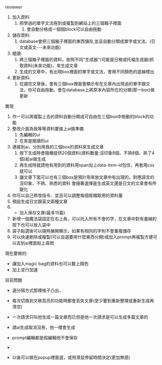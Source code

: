 reviewer 

1. 加入資料:
   1. 把學過的單字文法拖到或複製到網站上的三個箱子裡面
      1. 會自動分格成一個個block可以自由拖動
2. 儲存資料:
   1. database會把三個箱子裡面的東西儲存,並且自動分類成單字或文法、(日文或英文---未來功能)
3. 閱讀:
   1. 將三個箱子裡面的資料，依照不同"生成器"(可能是日檢或托福生成器)抓取資料(未來功能)，來生成文章
   2. 生成的文章中，有出現box裡面的單字或文法，會用不同顏色的底線標出
4. 更新資料:
   1. 在讀完文章後，會有三個box裡面會顯示有在文章內出現過的單字跟文法，你可自由拖動，會在database上將原本內容所在的分類(那一box)做更新

實現

1. 作一可以將複製上去的資料自動分開成可自由在三個box中拖動的block的功能
2. 整改介面為我等等資料要接上ai做準備
   1. 先編輯的ui
   2. 在來是閱讀的ui
3. 連接到ai，分別用我的三個box的資料來生成文章
   1. 按下生成時會隨機提供20個資料(資料數量:沒印象8個、不熟8個、熟了4個)給ai做生成
   2. 再生成時就請他有用到的資料用span加上data-item-id包住，再套用css就可以
   3. 讓文章下面可以也有三個box是預計用來放文章中有出現的，對應語言的沒印象、不熟、熟悉的資料
   會隨著選擇是生成英文還是日文的文章會有所變化
4. 你可以自己修改指令、並且可以調整每個框備取用的資料量
5. 預設生成日文跟英文兩種文章
6. - 加入保存文章(最多15篇)
7. 新增一個魔法袋固定在右上角，可以托入所有不會的字，在文章中對有畫線的按下也可以放入袋中
8. 袋子點選後可以隨時展開顯示，如果有相同的字則不會重複儲存
9. 可以快速刪除或複製(可以自選要用什麼東西分開)或加入prompt再複製方便可以丟到ai裡面貼上尋問


現在要做的:
- 讓加入magic bag的資料也可以戴上顏色
- 加上並行加速



目前問題
- 選分隔方式那裡格子凸出，
- 每次切換到文章高亮的功能時都會丟失文章(至少要到重新整理或重新生成再清空)
- 一次請求只叫他生成一篇文章而已但是他一次請求是可以生成多篇文章的
- 請ai生成取消沒用，他一樣會生成
- prompt編輯都是假編輯他不會保存
- 














- 以後可以做在popup裡面選，或用滑鼠停留時間決定(更加無感) 
